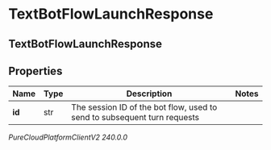 # TextBotFlowLaunchResponse

## TextBotFlowLaunchResponse

## Properties

|Name | Type | Description | Notes|
|------------ | ------------- | ------------- | -------------|
| **id** | str | The session ID of the bot flow, used to send to subsequent turn requests | |



_PureCloudPlatformClientV2 240.0.0_
